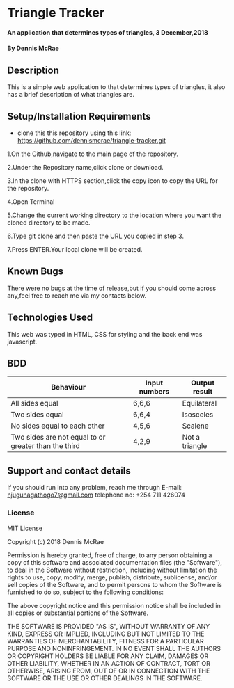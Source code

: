 # Triangle Tracker
#### An application that determines types of triangles, 3 December,2018
#### By Dennis McRae
## Description
This is a simple web application to that determines types of triangles, it also has a brief description of what triangles are.
## Setup/Installation Requirements
* clone this this repository using this link: https://github.com/dennismcrae/triangle-tracker.git

1.On the Github,navigate to the main page of the repository.

2.Under the Repository name,click clone or download.

3.In the clone with HTTPS section,click the copy icon to copy the URL for the repository.

4.Open Terminal

5.Change the current working directory to the location where you want the cloned directory to be made.

6.Type git clone and then paste the URL you copied in step 3.

7.Press ENTER.Your local clone will be created.

## Known Bugs
There were no bugs at the time of release,but if you should come across any,feel free to reach me via my contacts below.
## Technologies Used
This web  was typed in HTML, CSS for styling and the back end was javascript.
## BDD
  |Behaviour |Input numbers |Output result |
  |----------|--------------|--------------|
  |All sides equal|6,6,6    |Equilateral|
  |Two sides equal|6,6,4    |Isosceles|
  |No sides equal to each other|4,5,6|Scalene|
  |Two sides are not equal to or greater than the third|4,2,9|Not a triangle|  
## Support and contact details
If you should run into any problem, reach me through
E-mail: njugunagathogo7@gmail.com
telephone no: +254 711 426074
### License
MIT License

Copyright (c) 2018 Dennis McRae

Permission is hereby granted, free of charge, to any person obtaining a copy
of this software and associated documentation files (the "Software"), to deal
in the Software without restriction, including without limitation the rights
to use, copy, modify, merge, publish, distribute, sublicense, and/or sell
copies of the Software, and to permit persons to whom the Software is
furnished to do so, subject to the following conditions:

The above copyright notice and this permission notice shall be included in all
copies or substantial portions of the Software.

THE SOFTWARE IS PROVIDED "AS IS", WITHOUT WARRANTY OF ANY KIND, EXPRESS OR
IMPLIED, INCLUDING BUT NOT LIMITED TO THE WARRANTIES OF MERCHANTABILITY,
FITNESS FOR A PARTICULAR PURPOSE AND NONINFRINGEMENT. IN NO EVENT SHALL THE
AUTHORS OR COPYRIGHT HOLDERS BE LIABLE FOR ANY CLAIM, DAMAGES OR OTHER
LIABILITY, WHETHER IN AN ACTION OF CONTRACT, TORT OR OTHERWISE, ARISING FROM,
OUT OF OR IN CONNECTION WITH THE SOFTWARE OR THE USE OR OTHER DEALINGS IN THE
SOFTWARE.
